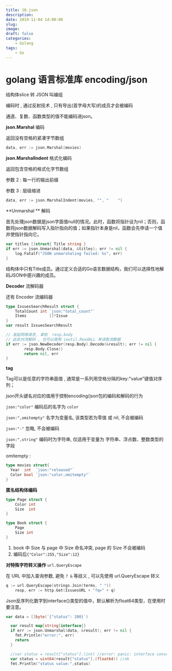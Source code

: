 ```yaml
---
title: 10.json
description: 
date: 2019-11-04 14:00:00
slug: 
image: 
draft: false
categories:
    - Golang
tags:
    - Go
---
```




# golang 语言标准库 encoding/json



结构体slice 转 JSON 叫编组

编码时 , 通过反射技术 , 只有导出(首字母大写)的成员才会被编码

通道、复数、函数类型的值不能编码进json。

**json.Marshal** 编码

返回没有空格的紧凑字节数组

```go
data, err := json.Marshal(movies)
```

**json.MarshalIndent** 格式化编码

返回包含空格的格式化字节数组

参数 2 : 每一行的输出前缀

参数 3 : 层级缩进

```go
data, err := json.MarshalIndent(movies, "", "    ")
```

**Unmarshal ** 解码

首先处理json数据是json字面值null的情况。此时，函数将指针设为nil；否则，函数将json数据解码写入指针指向的值；如果指针本身是nil，函数会先申请一个值并使指针指向它。

```go
var titles []struct{ Title string }
if err := json.Unmarshal(data, &titles); err != nil {
    log.Fatalf("JSON unmarshaling failed: %s", err)
}
```

结构体中只有Title成员。通过定义合适的Go语言数据结构，我们可以选择性地解码JSON中感兴趣的成员。

**Decoder** 流解码器

还有 Encoder 流编码器

```go
type IssuesSearchResult struct {
    TotalCount int `json:"total_count"`
    Items          []*Issue
}
var result IssuesSearchResult

// 发起网络请求, 拿到  resp.body
// 此处对流解码 , 也可以使用 ioutil.ReadALL 来读取流数据
if err := json.NewDecoder(resp.Body).Decode(&result); err != nil {
        resp.Body.Close()
        return nil, err
}
```







**tag**

Tag可以是任意的字符串面值 , 通常是一系列用空格分隔的key:"value"键值对序列；

json开头键名对应的值用于控制encoding/json包的编码和解码的行为

`json:"color"` 编码后的名字为 `color`

`json:",omitempty"` 名字为变量名, 该类型若为零值 或 nil, 不会被编码

`json:"-"` 忽略, 不会被编码

`json:",string"` 编码时为字符串, 仅适用于变量为 字符串、浮点数、整数类型的字段

omitempty : 



```go
type movies struct{
  Year  int  `json:"released"`
  Color bool `json:"color,omitempty"`
}
```







**匿名结构体编码**

```go
type Page struct {
	Color int
	Size  int
}

type Book struct {
	Page
	Size int
}
```

1. book 中 Size  与 page 中 Size 命名冲突, page 的 Size 不会被编码
2. 编码后`{"Color":255,"Size":12}`







**对特殊字符转义操作**  `url.QueryEscape`

在 URL 中加入查询参数, 避免 `? &` 等歧义 , 可以先使用 url.QueryEscape 转义

```go
q := url.QueryEscape(strings.Join(terms, " "))
    resp, err := http.Get(IssuesURL + "?q=" + q)
```







Json反序列化数字到interface{}类型的值中，默认解析为float64类型，在使用时要注意。

```go
var data = []byte(`{"status": 200}`)

  var result map[string]interface{}
  if err := json.Unmarshal(data, &result); err != nil {
    fmt.Println("error:", err)
    return
  }

  //var status = result["status"].(int) //error: panic: interface conversion: interface is float64, not int 
  var status = uint64(result["status"].(float64)) //ok
  fmt.Println("status value:",status)
```

